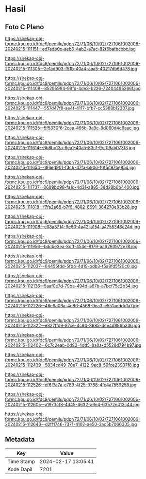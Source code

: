 # Hasil

## Foto C Plano

https://sirekap-obj-formc.kpu.go.id/fdc9/pemilu/pdpr/72/71/06/10/02/7271061002006-20240215-111151--ed7adb0c-aeb6-4ab2-a7ac-82f6bafbccbc.jpg

https://sirekap-obj-formc.kpu.go.id/fdc9/pemilu/pdpr/72/71/06/10/02/7271061002006-20240215-111305--2e1ad903-f51b-40a4-aaa5-40217db6d478.jpg

https://sirekap-obj-formc.kpu.go.id/fdc9/pemilu/pdpr/72/71/06/10/02/7271061002006-20240215-111408--85295994-99fd-4de3-b226-72404495266f.jpg

https://sirekap-obj-formc.kpu.go.id/fdc9/pemilu/pdpr/72/71/06/10/02/7271061002006-20240215-111447--557d47f8-ae4f-4117-bfb7-cc5388b12307.jpg

https://sirekap-obj-formc.kpu.go.id/fdc9/pemilu/pdpr/72/71/06/10/02/7271061002006-20240215-111525--5f5330f6-2caa-495b-9a9e-8d060d4c6aac.jpg

https://sirekap-obj-formc.kpu.go.id/fdc9/pemilu/pdpr/72/71/06/10/02/7271061002006-20240215-111614--6b8bc13a-6ea1-40a5-83c1-9cf09ab073f3.jpg

https://sirekap-obj-formc.kpu.go.id/fdc9/pemilu/pdpr/72/71/06/10/02/7271061002006-20240215-111654--186ed901-f3c6-47fa-b906-f0f5c97be85d.jpg

https://sirekap-obj-formc.kpu.go.id/fdc9/pemilu/pdpr/72/71/06/10/02/7271061002006-20240215-111737--0689bd98-fa1d-4d31-a885-38d29b6b4400.jpg

https://sirekap-obj-formc.kpu.go.id/fdc9/pemilu/pdpr/72/71/06/10/02/7271061002006-20240215-111818--f7fa2a68-b7f6-4802-8691-384270e83b28.jpg

https://sirekap-obj-formc.kpu.go.id/fdc9/pemilu/pdpr/72/71/06/10/02/7271061002006-20240215-111908--e08a3714-9e63-4a42-a154-a4755346c24d.jpg

https://sirekap-obj-formc.kpu.go.id/fdc9/pemilu/pdpr/72/71/06/10/02/7271061002006-20240215-111956--bddbe3ea-8cff-454e-8179-aa6260972e78.jpg

https://sirekap-obj-formc.kpu.go.id/fdc9/pemilu/pdpr/72/71/06/10/02/7271061002006-20240215-112037--04455fdd-5fb4-4d19-bdb3-f5a8fd5f20c0.jpg

https://sirekap-obj-formc.kpu.go.id/fdc9/pemilu/pdpr/72/71/06/10/02/7271061002006-20240215-112136--5aaf0e7d-79ba-494d-a67b-a7bcf75c2b34.jpg

https://sirekap-obj-formc.kpu.go.id/fdc9/pemilu/pdpr/72/71/06/10/02/7271061002006-20240215-112226--46e8a06a-4e86-4568-9ea3-e551adddc1a7.jpg

https://sirekap-obj-formc.kpu.go.id/fdc9/pemilu/pdpr/72/71/06/10/02/7271061002006-20240215-112322--e827ffd9-87ce-4c94-8985-4ce4d886b336.jpg

https://sirekap-obj-formc.kpu.go.id/fdc9/pemilu/pdpr/72/71/06/10/02/7271061002006-20240215-112402--6c7c2eab-0d93-4dd5-8a0a-d5528d794b97.jpg

https://sirekap-obj-formc.kpu.go.id/fdc9/pemilu/pdpr/72/71/06/10/02/7271061002006-20240215-112439--5834cd49-70e7-4122-9ec8-59fce23937f8.jpg

https://sirekap-obj-formc.kpu.go.id/fdc9/pemilu/pdpr/72/71/06/10/02/7271061002006-20240215-112526--ef6f7a7a-c789-4f25-9788-4fc4a7559258.jpg

https://sirekap-obj-formc.kpu.go.id/fdc9/pemilu/pdpr/72/71/06/10/02/7271061002006-20240215-112605--a1973cf8-4d45-4632-a6e4-63572e413c44.jpg

https://sirekap-obj-formc.kpu.go.id/fdc9/pemilu/pdpr/72/71/06/10/02/7271061002006-20240215-112646--d2ff1746-7371-4102-ae50-3ac5b7066305.jpg


## Metadata

| Key        | Value               |
| ---------- | ------------------- |
| Time Stamp | 2024-02-17 13:05:41 |
| Kode Dapil | 7201                |



